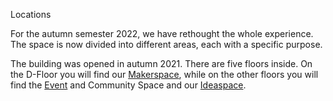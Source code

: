 Locations

For the autumn semester 2022, we have rethought the whole experience. The space is now divided into different areas, each with a specific purpose.

The building was opened in autumn 2021. There are five floors inside. On the D-Floor you will find our <a href="https://sph.ethz.ch/makerspace" rel="noreferrer noopener" target="_blank"><span class="drawer pink">Makerspace</span></a>, while on the other floors you will find the <a href="https://sph.ethz.ch/events" rel="noreferrer noopener" target="_blank"><span class="drawer yellow">Event</span></a> and Community Space and our <a href="https://sph.ethz.ch/ideaspace" rel="noreferrer noopener" target="_blank"><span class="drawer green">Ideaspace</span></a>.

